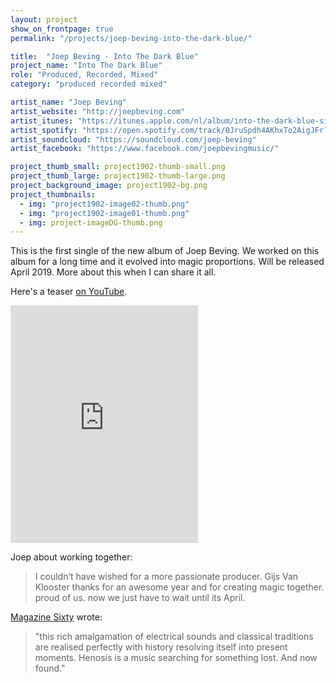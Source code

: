 ```yaml
---
layout: project
show_on_frontpage: true
permalink: "/projects/joep-beving-into-the-dark-blue/"

title:  "Joep Beving - Into The Dark Blue"
project_name: "Into The Dark Blue"
role: "Produced, Recorded, Mixed"
category: "produced recorded mixed"

artist_name: "Joep Beving"
artist_website: "http://joepbeving.com"
artist_itunes: "https://itunes.apple.com/nl/album/into-the-dark-blue-single/1449231877?l=en"
artist_spotify: "https://open.spotify.com/track/0JruSpdh4AKhxTo2AigJFr?si=SA3WKHAnTaydua_bbG1ptA"
artist_soundcloud: "https://soundcloud.com/joep-beving"
artist_facebook: "https://www.facebook.com/joepbevingmusic/"

project_thumb_small: project1902-thumb-small.png
project_thumb_large: project1902-thumb-large.png
project_background_image: project1902-bg.png
project_thumbnails:
  - img: "project1902-image02-thumb.png"
  - img: "project1902-image01-thumb.png"
  - img: project-imageDG-thumb.png
---
```


This is the first single of the new album of Joep Beving. We worked on this album for a long time and it evolved into magic proportions. Will be released April 2019. More about this when I can share it all.

Here's a teaser [on YouTube](https://www.youtube.com/watch?v=TKRBbc4uooM).

<iframe src="https://open.spotify.com/embed/track/0JruSpdh4AKhxTo2AigJFr" width="300" height="380" frameborder="0" allowtransparency="true" allow="encrypted-media"></iframe>

Joep about working together:
<blockquote>
<p>I couldn’t have wished for a more passionate producer. Gijs Van Klooster thanks for an awesome year and for creating magic together. proud of us. now we just have to wait until its April.</p>
</blockquote>

[Magazine Sixty](http://www.magazinesixty.com/joep-beving-henosis-deutsche-grammophon/?fbclid=IwAR0XLzdISvoiiFnB4woed51Zu4flLumtAUQh2YEdsnoQzao5pkAGsa_mTJE) wrote:
>"this rich amalgamation of electrical sounds and classical traditions are realised perfectly with history resolving itself into present moments. Henosis is a music searching for something lost. And now found."

